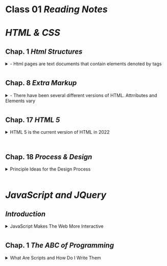 # Class 01 *Reading Notes*

# *HTML & CSS*

## Chap. 1 *Html Structures*

<details>
<summary>- Html pages are text documents that contain elements denoted by tags</summary>

        * Tags use angled brackets that describe the content writen between them. An opening <"_"> and closing </"_"> tag is usually necessary
        
        * The tags often contain attributes that can help with styling and identification of elements
</details>

#

## Chap. 8 *Extra Markup*

<details>
   <summary> - There have been several different versions of HTML. Attrributes and Elements vary</summary>
        - HTML4, XHTML, HTML5(current)
        - Doctype at the tope of the page indicates the version (this is not viewable by the user)

### <u>Comments</u>

    - HTML comments can are indicated by <!--"text"-->
        - Can be used to give helpful information about the code that follows, or to hide code from the browser 

### <u>Attributes</u>

#### *Global Attributes - ID & Class*

    - Used to identify particular elements
    - Allows for identification for use in CSS or JavaScript
    - Useable on any element in HTML (global attributes)

### <u>Elements</u>

    - Block Elements always start on a new line
        - <h>, <p>, <ul>, <li>
    - Inline Elements always continue the same line as the previous element
        - <a>, <b>, <em>, <img>
    - DIV element is used to organize groups of block elements
    - Span is used to organize groups of inline elements
    - Iframes are used to imbed content in the page (like maps)\
    - Meta is used to describe the page content to search engines 

### <u>Escape Characters</u>

    - Characters that have a purpose in the syntax of the code have a specific code assigned to them for use in the content of a page
        - < = &lt
        - " = &ldquo  (left quote)  
        - " = &rdquo (right quote)   
</details>

#

## Chap. 17 *HTML 5*

<details><summary>HTML 5 is the current version of HTML in 2022</summary>

### <u>HTML 5 Elements</u>

    - Headers and footers (top and bottom elements of a page) can include important information for the page
    - Nav is used for primary site navigation; Can be included in the header or footer of a page
    - Article and Aside are used for organizing content on the page
    - Section is used to group elements
    - Hgroup is used for grouping headers
    - Figure is used for images, videos, graphs, etc. (supporting content)

#### Note! : Blocks of text can be wrapped in the link attribute to turn the entire block into a link

</details>
<br>

#

## Chap. 18 *Process & Design*

<details><summary>Principle Ideas for the Design Process</summary>

## *Who:*

    - Keep the site's target audience in mind
        - Think about the demographics of potential visitors 
        - Come up with imaginary people using the appropriate demographics

## *Why:*

    - Think of the REASON users visit the site
        - What are the user's motivations and goals 
        - Use the imaginary visitors as examples 

### *What:*

    - Determine the most relevant information for the users
    - Prioritize levels of information > identify ESSENTIAL and NON-ESSENTIAL info 
      
       * If users don't view the site as relevant, they will move on

### *How:*

    - How often will a user visit the site?
    - How often does the site need to be updated to stay relevant?
    - How often are products/services updated?
       
        * These things will vary depending on the part of the site in question

#

## <u>*Sitemaps*</u>

    - Drawing a diagram to visualize the layout of a webpage can be helpful
                 [Main]
                    |        
        [About]  [Visit]  [Shop]
        |   |      |    |     |
      [So] [On] [And] [So] [Forth]

## <u>*Wireframes*</u>

        - These are a sketch of key info as it will apear on the site.
            - Should not contain style info - these are only a representation of the heirarchy of content
            - CAN be shown to clients to insure that all the desired functions are present

<details>
 <summary>  *Online wireframe tools are available</summary>
    *see page 463 in HTML and CSS by Jon Duckett
</details>
<br>

## <u>*Design Principles*</u>

### *Visual Hierachy:*

    - Helps to guide the viewer using:
        - SIze: large elements that draw the users attention
        - Color: bright colors also draw attention
        - Style: differentiating elements with styling helps them to stand out
        - Images: attract the eye 

### *Grouping:*

    - Helps to make the site easy to comprehend
        - Consistency is important the styling of specific types of information
        - Headings help users determine if blocks of information are relevant to them

### *Navigation:*

    - Primary navigation should be:
        - Concise: quick and easy to read
        - Limited in the number of options 
        - Interactive: responding to user interation, i.e mouse hovering
        - Consistent in Style

</details>
<br>

#

#

# *JavaScript and JQuery*


## *Introduction*
<details><summary>JavaScript Makes The Web More Interactive</summary>

    - JavaScript makes webpages more interactive by allowing for
        
        - Allowing for the selection of content within an HTML page by id or class
        - Modification of content in an HTML page 
        - Specification of program rules by using scripts
        - Reaction to specified events such as a buttonpress, cursor behavior, intervals of time, etc.
</details>

#

## Chap. 1 *The ABC of Programming*

<details><summary>What Are Scripts and How Do I Write Them</summary>

### <u>Scripts</u>

    - A Script is a series of instructions that a computer can follow to accomplish a task or set of tasks
        - Computers can only understand scripts that use vocabulary they can understand
        - Computers can only understand scripts written using the correct syntax
        - Computers follow instructins in order, so the order of tasks is important

### <u>How Do I write a script?</u>

#### *Objects and Properties*

    - Objects are represesetaions of real things
        - They can have their own:
            * Properties
            * Events
            * Methods
    - Properties are the characteristics of an object
        They have their own names and values

### *Example:*

| Object Type: Road Bike |
| ---------------------- |
| Maker: BMC             |
| Gears: 11 Speed        |
| Color: Black           |
| Dopeness Scale: EXTRA DOPE|  |

### <u>Methods</u>

    - Methods contain the instructions that make the interaction with objects possible 
        - Methods tell the computer what to do with the object and can contain lots of instructions

### *Script Example:*

Console.log(value)

- the Object is the Console
- the period is called the member operator
- log is the method: tells the computer to log, or write the following value to the console
- the value is what should be logged to the console.  

*Note:  The Computer would print the word "value" to the console
